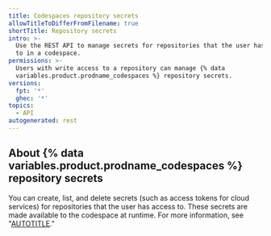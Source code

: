 ```yaml
---
title: Codespaces repository secrets
allowTitleToDifferFromFilename: true
shortTitle: Repository secrets
intro: >-
  Use the REST API to manage secrets for repositories that the user has access
  to in a codespace.
permissions: >-
  Users with write access to a repository can manage {% data
  variables.product.prodname_codespaces %} repository secrets.
versions:
  fpt: '*'
  ghec: '*'
topics:
  - API
autogenerated: rest
---
```


## About {% data variables.product.prodname_codespaces %} repository secrets

You can create, list, and delete secrets (such as access tokens for cloud services) for repositories that the user has access to. These secrets are made available to the codespace at runtime. For more information, see "[AUTOTITLE](/codespaces/managing-your-codespaces/managing-encrypted-secrets-for-your-codespaces)."


<!-- Content after this section is automatically generated -->
